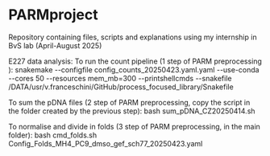 # PARMproject
Repository containing files, scripts and explanations using my internship in BvS lab (April-August 2025)

E227 data analysis: 
To run the count pipeline (1 step of PARM preprocessing ):
snakemake --configfile config_counts_20250423.yaml.yaml --use-conda --cores 50 --resources mem_mb=300 --printshellcmds --snakefile /DATA/usr/v.franceschini/GitHub/process_focused_library/Snakefile

To sum the pDNA files (2 step of PARM preprocessing, copy the script in the folder created by the previous step): 
bash sum_pDNA_CZ20250414.sh

To normalise and divide in folds (3 step of PARM preprocessing, in the main folder):
bash cmd_folds.sh Config_Folds_MH4_PC9_dmso_gef_sch77_20250423.yaml 
